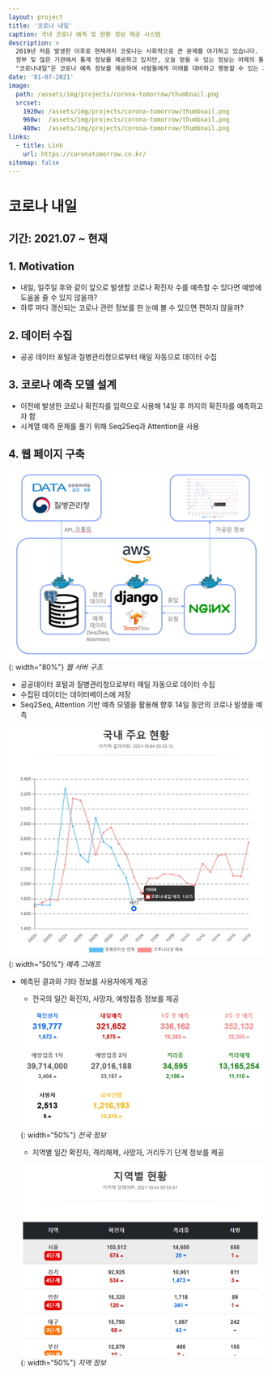 ```yaml
---
layout: project
title: '코로나 내일'
caption: 국내 코로나 예측 및 현황 정보 제공 시스템
description: >
  2019년 처음 발생한 이후로 현재까지 코로나는 사회적으로 큰 문제를 야기하고 있습니다. 
  정부 및 많은 기관에서 통계 정보를 제공하고 있지만, 오늘 얻을 수 있는 정보는 어제의 통계 정보입니다.
  "코로나내일"은 코로나 예측 정보를 제공하여 사람들에게 미래를 대비하고 행동할 수 있는 기회를 제공합니다.
date: '01-07-2021'
image: 
  path: /assets/img/projects/corona-tomorrow/thumbnail.png
  srcset: 
    1920w: /assets/img/projects/corona-tomorrow/thumbnail.png
    960w:  /assets/img/projects/corona-tomorrow/thumbnail.png
    480w:  /assets/img/projects/corona-tomorrow/thumbnail.png
links:
  - title: Link
    url: https://coronatomorrow.co.kr/
sitemap: false
---
```


# 코로나 내일

## 기간: 2021.07 ~ 현재

## 1. Motivation
- 내일, 일주일 후와 같이 앞으로 발생할 코로나 확진자 수를 예측할 수 있다면 예방에 도움을 줄 수 있지 않을까?
- 하루 마다 갱신되는 코로나 관련 정보를 한 눈에 볼 수 있으면 편하지 않을까?

## 2. 데이터 수집
- 공공 데이터 포털과 질병관리청으로부터 매일 자동으로 데이터 수집

## 3. 코로나 예측 모델 설계
- 이전에 발생한 코로나 확진자를 입력으로 사용해 14일 후 까지의 확진자를 예측하고자 함
- 시계열 예측 문제를 풀기 위해 Seq2Seq과 Attention을 사용

## 4. 웹 페이지 구축
![웹서버구조](/assets/img/projects/corona-tomorrow/architecture.png){: width="80%"}
*웹 서버 구조*

- 공공데이터 포털과 질병관리청으로부터 매일 자동으로 데이터 수집
- 수집된 데이터는 데이터베이스에 저장
- Seq2Seq, Attention 기반 예측 모델을 활용해 향후 14일 동안의 코로나 발생을 예측

![코로나예측](/assets/img/projects/corona-tomorrow/prediction-chart.png){: width="50%"}
*예측 그래프*

- 예측된 결과와 기타 정보를 사용자에게 제공
  - 전국의 일간 확진자, 사망자, 예방접종 정보를 제공

  ![전국정보](/assets/img/projects/corona-tomorrow/nation-info.png){: width="50%"}
  *전국 정보*
  - 지역별 일간 확진자, 격리해제, 사망자, 거리두기 단계 정보를 제공

  ![지역정보](/assets/img/projects/corona-tomorrow/region-info.png){: width="50%"}
  *지역 정보*
